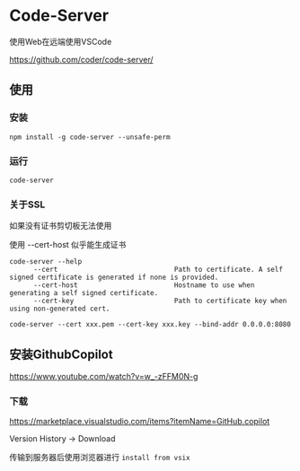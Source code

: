 Code-Server
===========

使用Web在远端使用VSCode

https://github.com/coder/code-server/

## 使用

### 安装

```shell
npm install -g code-server --unsafe-perm
```

### 运行

```shell
code-server
```

### 关于SSL

如果没有证书剪切板无法使用

使用 --cert-host 似乎能生成证书

```shell
code-server --help
      --cert                             Path to certificate. A self signed certificate is generated if none is provided.
      --cert-host                        Hostname to use when generating a self signed certificate.
      --cert-key                         Path to certificate key when using non-generated cert.
```

```shell
code-server --cert xxx.pem --cert-key xxx.key --bind-addr 0.0.0.0:8080
```

## 安装GithubCopilot

https://www.youtube.com/watch?v=w_-zFFM0N-g


### 下载

https://marketplace.visualstudio.com/items?itemName=GitHub.copilot

Version History -> Download

传输到服务器后使用浏览器进行 `install from vsix`
